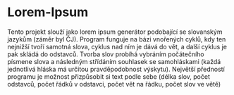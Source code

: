 # Lorem-Ipsum
Tento projekt slouží jako lorem ipsum generátor podobající se slovanským jazykům (záměr byl ČJ).
Program funguje na bázi vnořených cyklů, kdy ten nejnižší tvoří samotná slova, cyklus nad ním je dává do vět, a další cyklus je pak skládá do odstavců. Tvorba slov probíhá vybráním počátečního písmene slova a následným střídáním souhlasek se samohláskami (každá jednotlivá hláska má určitou pravděpodobnost výskytu).
Největší předností programu je možnost přizpůsobit si text podle sebe (délka slov, počet odstavců, počet řádků v odstavci, počet vět na řádku, počet slov ve větě)
